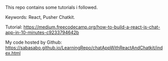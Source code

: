 This repo contains some tutorials i followed.

Keywords: React, Pusher Chatkit.

Tutorial: https://medium.freecodecamp.org/how-to-build-a-react-js-chat-app-in-10-minutes-c9233794642b

My code hosted by Github: https://sabasabo.github.io/LearningRepo/chatAppWithReactAndChatkit/index.html
